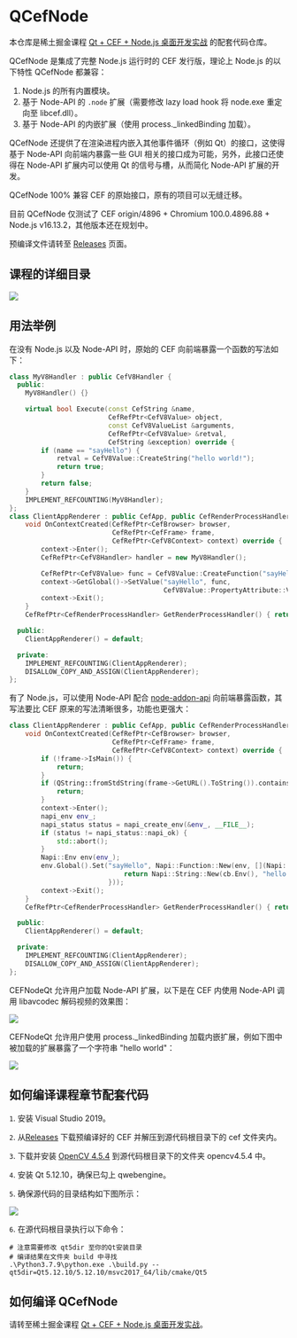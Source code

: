 # QCefNode
本仓库是稀土掘金课程 [
Qt + CEF + Node.js 桌面开发实战](https://juejin.cn/book/7195542456308334630) 的配套代码仓库。

QCefNode 是集成了完整 Node.js 运行时的 CEF 发行版，理论上 Node.js 的以下特性 QCefNode 都兼容：
1. Node.js 的所有内置模块。
2. 基于 Node-API 的 `.node` 扩展（需要修改 lazy load hook 将 node.exe 重定向至 libcef.dll）。
3. 基于 Node-API 的内嵌扩展（使用 process._linkedBinding 加载）。

QCefNode 还提供了在渲染进程内嵌入其他事件循环（例如 Qt）的接口，这使得基于 Node-API 向前端内暴露一些 GUI 相关的接口成为可能，另外，此接口还使得在 Node-API 扩展内可以使用 Qt 的信号与槽，从而简化 Node-API 扩展的开发。

QCefNode 100% 兼容 CEF 的原始接口，原有的项目可以无缝迁移。

目前 QCefNode 仅测试了 CEF origin/4896 + Chromium 100.0.4896.88 + Node.js v16.13.2，其他版本还在规划中。

预编译文件请转至 [Releases](https://github.com/kohillyang/qcefnode-juejin-course/releases) 页面。
## 课程的详细目录

![](./resources/contents.png)

## 用法举例
在没有 Node.js 以及 Node-API 时，原始的 CEF 向前端暴露一个函数的写法如下：
```cpp
class MyV8Handler : public CefV8Handler {
  public:
    MyV8Handler() {}

    virtual bool Execute(const CefString &name,
                         CefRefPtr<CefV8Value> object,
                         const CefV8ValueList &arguments,
                         CefRefPtr<CefV8Value> &retval,
                         CefString &exception) override {
        if (name == "sayHello") {
            retval = CefV8Value::CreateString("hello world!");
            return true;
        }
        return false;
    }
    IMPLEMENT_REFCOUNTING(MyV8Handler);
};
class ClientAppRenderer : public CefApp, public CefRenderProcessHandler {
    void OnContextCreated(CefRefPtr<CefBrowser> browser,
                          CefRefPtr<CefFrame> frame,
                          CefRefPtr<CefV8Context> context) override {
        context->Enter();
        CefRefPtr<CefV8Handler> handler = new MyV8Handler();

        CefRefPtr<CefV8Value> func = CefV8Value::CreateFunction("sayHello", handler);
        context->GetGlobal()->SetValue("sayHello", func,
                                       CefV8Value::PropertyAttribute::V8_PROPERTY_ATTRIBUTE_NONE);
        context->Exit();
    }
    CefRefPtr<CefRenderProcessHandler> GetRenderProcessHandler() { return this; }

  public:
    ClientAppRenderer() = default;

  private:
    IMPLEMENT_REFCOUNTING(ClientAppRenderer);
    DISALLOW_COPY_AND_ASSIGN(ClientAppRenderer);
};
```

有了 Node.js，可以使用 Node-API 配合 [node-addon-api](https://github.com/nodejs/node-addon-api) 向前端暴露函数，其写法要比 CEF 原来的写法清晰很多，功能也更强大：

```cpp
class ClientAppRenderer : public CefApp, public CefRenderProcessHandler {
    void OnContextCreated(CefRefPtr<CefBrowser> browser,
                          CefRefPtr<CefFrame> frame,
                          CefRefPtr<CefV8Context> context) override {
        if (!frame->IsMain()) {
            return;
        }
        if (QString::fromStdString(frame->GetURL().ToString()).contains("devtools")) {
            return;
        }
        context->Enter();
        napi_env env_;
        napi_status status = napi_create_env(&env_, __FILE__);
        if (status != napi_status::napi_ok) {
            std::abort();
        }
        Napi::Env env(env_);
        env.Global().Set("sayHello", Napi::Function::New(env, [](Napi::CallbackInfo &cb) {
                             return Napi::String::New(cb.Env(), "hello world");
                         }));
        context->Exit();
    }
    CefRefPtr<CefRenderProcessHandler> GetRenderProcessHandler() { return this; }

  public:
    ClientAppRenderer() = default;

  private:
    IMPLEMENT_REFCOUNTING(ClientAppRenderer);
    DISALLOW_COPY_AND_ASSIGN(ClientAppRenderer);
};
```

CEFNodeQt 允许用户加载 Node-API 扩展，以下是在 CEF 内使用 Node-API 调用 libavcodec 解码视频的效果图：

![](./resources/84ccd50c-8e53-4fde-9d46-12e3073e1e61.gif)


CEFNodeQt 允许用户使用 process._linkedBinding 加载内嵌扩展，例如下图中被加载的扩展暴露了一个字符串 "hello world"：

![](./resources/02aebfb9-199c-4a3e-9056-f0015f00c7ef.png)

## 如何编译课程章节配套代码
`1`. 安装 Visual Studio 2019。

`2`. 从[Releases](https://github.com/kohillyang/qcefnode/releases) 下载预编译好的 CEF 并解压到源代码根目录下的 cef 文件夹内。

`3`. 下载并安装 [OpenCV 4.5.4](https://opencv.org/releases/) 到源代码根目录下的文件夹 opencv4.5.4 中。

`4`. 安装 Qt 5.12.10，确保已勾上 qwebengine。

`5`. 确保源代码的目录结构如下图所示：

![](./resources/1.png)

`6`. 在源代码根目录执行以下命令：
```
# 注意需要修改 qt5dir 至你的Qt安装目录
# 编译结果在文件夹 build 中寻找
.\Python3.7.9\python.exe .\build.py --qt5dir=Qt5.12.10/5.12.10/msvc2017_64/lib/cmake/Qt5 
```

## 如何编译 QCefNode
请转至稀土掘金课程 [
Qt + CEF + Node.js 桌面开发实战](https://juejin.cn/book/7195542456308334630)。